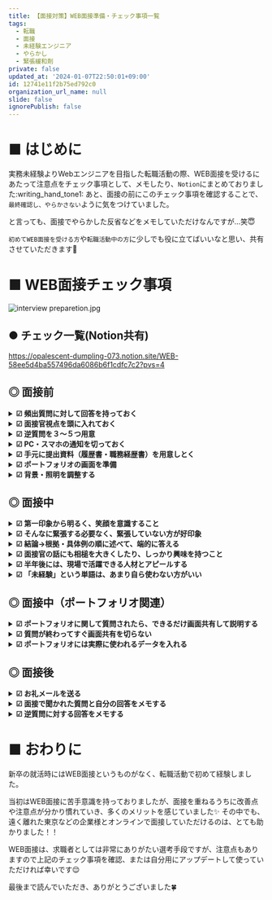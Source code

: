 ```yaml
---
title: 【面接対策】WEB面接準備・チェック事項一覧
tags:
  - 転職
  - 面接
  - 未経験エンジニア
  - やらかし
  - 緊張緩和剤
private: false
updated_at: '2024-01-07T22:50:01+09:00'
id: 12741e11f2b75ed792c0
organization_url_name: null
slide: false
ignorePublish: false
---
```

# ■ はじめに

実務未経験よりWebエンジニアを目指した転職活動の際、WEB面接を受けるにあたって注意点をチェック事項として、メモしたり、`Notion`にまとめておりました:writing_hand_tone1:
あと、面接の前にこのチェック事項を確認することで、`最終確認し、やらかさない`ように気をつけていました。

と言っても、面接でやらかした反省などをメモしていただけなんですが...笑:innocent:

`初めてWEB面接を受ける方`や`転職活動中の方`に少しでも役に立てばいいなと思い、共有させていただきます:star2:

# ■ WEB面接チェック事項

![interview preparetion.jpg](https://qiita-image-store.s3.ap-northeast-1.amazonaws.com/0/3117662/02a2114b-2ec5-c13c-3a7e-2f61f656c840.jpeg)

## ● チェック一覧(Notion共有)
https://opalescent-dumpling-073.notion.site/WEB-58ee5d4ba557496da6086b6f1cdfc7c2?pvs=4


## ◎ 面接前
<details>
<summary><strong>☑ 頻出質問に対して回答を持っておく</strong></summary>

<font color=tomato>**【ポイント】**</font>
- よく聞かれる質問に対して回答を持っておくことで、`自信を持って`回答する。
- 文章で覚えて話そうとすると、ぎこちなくなるので、`箇条書きでポイントのみ`抑えておく。
- 回答に対して更に深掘りされた質問に対しても、想定・準備しておくと安心:relaxed:

<font color=green>**【よく聞かれる質問（参考記事）】**</font>
- [記事①：未経験転職の面接で聞かれた質問一覧](https://qiita.com/mmr__p/items/80c4adbe0df46a905e02)
- [記事②：【未経験〜経験浅め向け】エンジニア面接質問集](https://qiita.com/Sho0987/items/9654af77ec9f58222a75)
- [記事③：【未経験エンジニア転職】面接時にかなりの頻度で聞かれた質問１０個+α](https://qiita.com/so__hei__/items/2a70ebc948f2f1c791ac)
- [記事④：【面接対策】技術質問に対して簡潔な回答【２０選】](https://qiita.com/gon0821/items/44856f384f321f96d877)

</details>
    
<details>
<summary><strong>☑ 面接官視点を頭に入れておく</strong></summary>

<font color=tomato>**【ポイント】**</font>
- 自分だけではなく、面接官がどういう`考え・目線で受験者を見ているか`意識する。
- 相手が何を知りたいか、`どういう人材を欲しいか`を把握する:mag_right:

<font color=green>**【参考記事】**</font>
- [記事①：エンジニアを面接するときに面接官が本当に知りたいこと](https://qiita.com/newta/items/63a06516521998ddd9f0)
- [記事②：採用担当者が未経験エンジニアに期待していること](https://qiita.com/ken1041/items/d26b70294ed24dfa4ec6)
- [記事③：エンジニア採用側、何を知りたいか](https://qiita.com/yoshi_iwa/items/1b68e27bec358857df6a)

</details>


<details>
<summary><strong>☑ 逆質問を３〜５つ用意</strong></summary>

<font color=tomato>**【ポイント】**</font>
- 面接の最後では必ず「なにか質問はありますか？」と聞かれるので、逆質問を用意しておく。
- HPなどで明らか分かる内容は、質問してはダメ。
- 面接で会話していく中で、先に逆質問の内容を説明されてしまい質問することが無くならないように、`多めに用意しておく`と安心。
- 逆質問の回答に対して、さらに深ぼった質問ができると、コミュニケーションも取れていい雰囲気になる:sparkles:

</details>
    
<details>
<summary><strong>☑ PC・スマホの通知を切っておく</strong></summary>

<font color=tomato>**【ポイント】**</font>
- 面接中に電話がかかってきたり、通知がなると印象が悪くなるので、切っておく。
- Appleユーザーは`集中モード`を **<font color=red>オン</font>** にしておくと、安心。（ **「デバイス間で共有」** もオンにしておくこと）
- こういう時に限って、営業の電話がかかってきがち:angry:

</details>

<details>
<summary><strong>☑ 手元に提出資料（履歴書・職務経歴書）を用意しとく</strong></summary>

<font color=tomato>**【ポイント】**</font>
- 面接官はおそらく提出資料を手元の置いて質問してくるため、こちらも手元に用意して備える。
- 多くの企業を受けていると、`「志望動機、なんて書いたっけ？」`ってなる時もあるし、心理的にも安心。

</details>

<details>
<summary><strong>☑ ポートフォリオの画面を準備</strong></summary>

<font color=tomato>**【ポイント】**</font>
- 面接官に
  :spy:「ポートフォリオ見せてください」って言われた時に、
  :smile:「画面共有させていただきます、少々お待ちくださいm(_ _)m」
って言って、`待たせることなく、すぐに`ポートフォリオの画面を見せることができると、スムーズでよい。
- 面接官に「見して」と言われてない場合でも、`話の流れで積極的に`
:sunglasses:「学習過程でこんなサービスを作ったので、ご説明させていただいてもよろしいでしょうか？」
とアピールする。

</details>

<details>
<summary><strong>☑ 背景・照明を調整する</strong></summary>

<font color=tomato>**【ポイント】**</font>
- 背景は`生活感がでないように`、ポスターを外す等の注意する。
- 照明は顔が明るく映るように調整し、`第一印象が明るく`思ってもらえるようにする。

</details>

## ◎ 面接中


<details>
<summary><strong>☑ 第一印象から明るく、笑顔を意識すること</strong></summary>

<font color=tomato>**【ポイント】**</font>
- 第一印象で面接官へ`良いイメージを与えられる`と、その後のやり取りもスムーズにいきやすい。
- `「一緒に働いてみたい」`と思ってもらいやすい。
- 第一印象で**８割**が決まる場合もあるらしい。

</details>

<details>
<summary><strong>☑ そんなに緊張する必要なく、緊張していない方が好印象</strong></summary>

<font color=tomato>**【ポイント】**</font>
- 企業側は、「落としてやろう」と思っているのではなく、
`「いい人がいれば採用したい」という目線`で見ているので、そんなにガチガチになる必要はない。
- 緊張せず慣れている感が出ていると、`仕事ができそうなイメージ`が与えやすい。
- 敬語もかしこまりすぎず、`会社の先輩`と話すイメージぐらいを持っておく。

</details>

<details>
<summary><strong>☑ 結論→根拠・具体例の順に述べて、端的に答える</strong></summary>

<font color=tomato>**【ポイント】**</font>
- 何について述べるか分かりやすいように、**<font color=red>結論</font>** から答える。
- 回答のボリューム割合としては、`結論2割`、`根拠・具体例8割`で答える。
- 回答が短すぎても、長すぎてもダメなので、面接官の反応を伺いながら適度な長さで答える。

</details>

<details>
<summary><strong>☑ 面接官の話にも相槌を大きくしたり、しっかり興味を持つこと</strong></summary>

<font color=tomato>**【ポイント】**</font>
- 相手の話にもリアクションすることで、コミュニケーションが取れることをアピールする。
- 反応が薄いと`「ちゃんと伝わっているのかな？」`や`「人の話はあまり聞かない人なのかな？」`と思われるかも。
- WEB面接ではオーバーリアクションでちょうどいいぐらいの気持ちでいる。
- 相手の話に`更に深掘りした質問`ができると、ちゃんと会話になり良い雰囲気になりやすい。

</details>


<details>
<summary><strong>☑ 半年後には、現場で活躍できる人材とアピールする</strong></summary>

<font color=tomato>**【ポイント】**</font>
- 今までの経験からどのようにエンジニアとして活躍できるかを説明する。
- ポートフォリオがあると、
**「これまで△△を学習し、〇〇のようなサービスを作成しました。その過程で□□を学びましたので、現場でも●●の場面で活かせると思います」** のように説得感が増しやすい。

</details>


<details>
<summary><strong>☑ 「未経験」という単語は、あまり自ら使わない方がいい</strong></summary>

<font color=tomato>**【ポイント】**</font>
- `「未経験ですが、〇〇のように考えております」`のように、答えてはダメ。
- 面接官からすると、**<font color=red>「未経験かどうか」</font>** は聞いていない。
受験者が **「未経験」という保険をかけている** ようにも聞こえる。
- 勉強期間があるなら、もうすでに`エンジニア`として、面接を受けたほうがいい。

</details>

## ◎ 面接中（ポートフォリオ関連）

<details>
<summary><strong>☑ ポートフォリオに関して質問されたら、できるだけ画面共有して説明する</strong></summary>

<font color=tomato>**【ポイント】**</font>
- `「ポートフォリオの工夫した点はどこですか？」`などの質問されて、画面共有なしに説明しても面接官のイメージが湧きにくく分からないので、画面共有して`具体的に説明する`。

</details>

<details>
<summary><strong>☑ 質問が終わってすぐ画面共有を切らない</strong></summary>

<font color=tomato>**【ポイント】**</font>
- 画面共有を切るタイミングは面接官から`「切っていいですよ」`のような言葉をもらってからにする。
- 面接官がポートフォリオについてまだ聞きたいことがあるのに、勝手に画面共有を切ったら失礼になる。

</details>


<details>
<summary><strong>☑ ポートフォリオには実際に使われるデータを入れる</strong></summary>

<font color=tomato>**【ポイント】**</font>
- ポートフォリオに入れるデータは`「サンプルデータ１」`のような定型的なものではなく`「山田 キータ」` のような**実際に使用されるデータ**を入力しておく。
- 現場で使用されているイメージがしやすい。

</details>

## ◎ 面接後

<details>
<summary><strong>☑ お礼メールを送る</strong></summary>

<font color=tomato>**【ポイント】**</font>
- 忙しい業務の合間を縫って、面接をしていただいたので、`感謝の気持を込めて`お礼メールを送る。
- 下記は一例ですが、参考になった点を述べたり、面接ごとにカスタマイズいただければと思います。

<font color=blue>**【お礼メールの一例】**</font>

> お世話になっております。〇〇と申します。
この度は貴重なお時間を割いて、面接及び会社説明をしていただきましてありがとうございました。
>
> 〇〇様から事業内容や働かれている方の様子等のお話しを伺い、貴社で働きたいという気持ちがますます強くなりました。
また、貴社のサービス内容につきまして非常に魅力的なサービスであり、自身の経験を活かしながら貴社の成長に貢献できれば幸いです。
>
>この度は面接のお礼を申し上げたく、メッセージをお送りいたしました。
面接を担当いただいた〇〇様にもお礼を伝えていただけると幸いです。
お忙しいかと存じますので、ご返信には及びません。

</details>


<details>
<summary><strong>☑ 面接で聞かれた質問と自分の回答をメモする</strong></summary>

<font color=tomato>**【ポイント】**</font>
- 次の選考に進んだ場合に、前回の面接での回答内容と違うことを話すと、`矛盾が生まれる可能性がある`のでメモしておく。
- 上手く回答できなかった質問は`他の企業でも聞かれる場合があるので`対策する。

</details>


<details>
<summary><strong>☑ 逆質問に対する回答をメモする</strong></summary>

<font color=tomato>**【ポイント】**</font>
- `忘れないうちに`逆質問に対する回答をまとめておく。
- 次の面接に進んだ場合に`同じ質問をしないように`必要になる。

</details>

# ■ おわりに
新卒の就活時にはWEB面接というものがなく、転職活動で初めて経験しました。

当初はWEB面接に苦手意識を持っておりましたが、面接を重ねるうちに改善点や注意点が分かり慣れていき、多くのメリットを感じていました:sparkles:
その中でも、遠く離れた東京などの企業様とオンラインで面接していただけるのは、とても助かりました！！

WEB面接は、求職者としては非常にありがたい選考手段ですが、注意点もありますので上記のチェック事項を確認、または自分用にアップデートして使っていただければ幸いです:relieved:


最後まで読んでいただき、ありがとうございました:four_leaf_clover:




